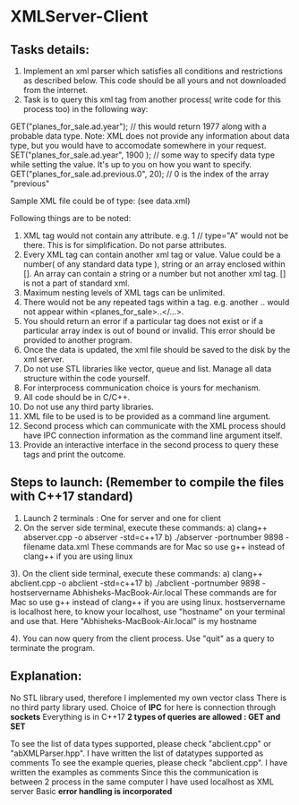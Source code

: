 # XMLServer-Client

## Tasks details:
1. Implement an xml parser which satisfies all conditions and restrictions as described below. This code should be all yours and not downloaded from the internet.
2. Task is to query this xml tag from another process( write code for this process too) in the following way: 

GET("planes_for_sale.ad.year"); // this would return 1977 along with a probable data type. Note: XML does not provide any information about data type, but you would have to accomodate somewhere in your request.
SET("planes_for_sale.ad.year", 1900 ); // some way to specify data type while setting the value. It's up to you on how you want to specify.
GET("planes_for_sale.ad.previous.0", 20); // 0 is the index of the array "previous"

Sample XML file could be of type: (see data.xml)

Following things are to be noted:
1. XML tag would not contain any attribute. e.g. <test type="A">1</test> // type="A" would not be there. This is for simplification. Do not parse attributes.
2. Every XML tag can contain another xml tag or value. Value could be a number( of any standard data type ), string or an array enclosed within []. An array can contain a string or a number but not another xml tag. [] is not a part of standard xml.
3. Maximum nesting levels of XML tags can be unlimited.
4. There would not be any repeated tags within a tag. e.g. another <ad>..</ad> would not appear within <planes_for_sale>..</...>.
5. You should return an error if a particular tag does not exist or if a particular array index is out of bound or invalid. This error should be provided to another program.
6. Once the data is updated, the xml file should be saved to the disk by the xml server.
7. Do not use STL libraries like vector, queue and list. Manage all data structure within the code yourself. 
8. For interprocess communication choice is yours for mechanism.
9. All code should be in C/C++.
10. Do not use any third party libraries.
11. XML file to be used is to be provided as a command line argument.
12. Second process which can communicate with the XML process should have IPC connection information as the command line argument itself.
13. Provide an interactive interface in the second process to query these tags and print the outcome.

## Steps to launch: (Remember to compile the files with C++17 standard)
1) Launch 2 terminals : One for server and one for client
2) On the server side terminal, execute these commands:
    a) clang++ abserver.cpp -o abserver -std=c++17
    b) ./abserver -portnumber 9898 -filename data.xml
   These commands are for Mac so use g++ instead of clang++ if you are using linux

3). On the client side terminal, execute these commands:
    a) clang++ abclient.cpp -o abclient -std=c++17
    b) ./abclient -portnumber 9898 -hostservername Abhisheks-MacBook-Air.local
   These commands are for Mac so use g++ instead of clang++ if you are using linux.
   hostservername is localhost here, to know your localhost, use "hostname" on your terminal and use that. Here "Abhisheks-MacBook-Air.local" is my hostname

4). You can now query from the client process. Use "quit" as a query to terminate the program.


## Explanation:
No STL library used, therefore I implemented my own vector class
There is no third party library used.
Choice of **IPC** for here is connection through **sockets**
Everything is in C++17
**2 types of queries are allowed : GET and SET**

To see the list of data types supported, please check "abclient.cpp" or "abXMLParser.hpp". 
I have written the list of datatypes supported as comments
To see the example queries, please check "abclient.cpp". I have written the examples as comments
Since this the communication is between 2 process in the same computer I have used localhost as XML server
Basic **error handling is incorporated**
